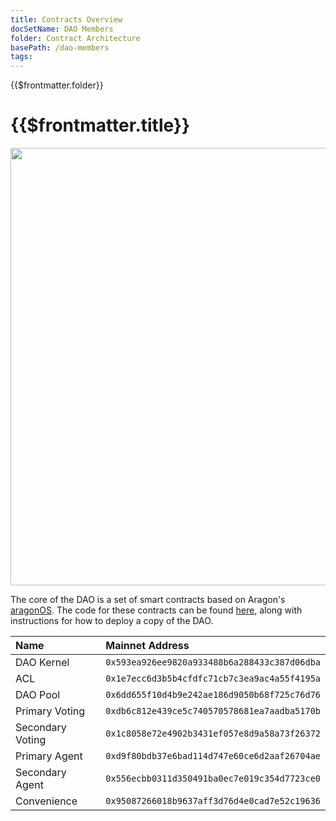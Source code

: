 ```yaml
---
title: Contracts Overview
docSetName: DAO Members
folder: Contract Architecture
basePath: /dao-members
tags:
---
```


<TitleSpan>{{$frontmatter.folder}}</TitleSpan>

# {{$frontmatter.title}}

<p align="center">
  <img src="../figures/dao-contract-structure.png" width="700" />
</p>

The core of the DAO is a set of smart contracts based on Aragon's
[aragonOS](https://github.com/aragon/aragonOS). The code for these contracts can
be found [here](https://github.com/api3dao/api3-dao/), along with instructions
for how to deploy a copy of the DAO.

| Name             | Mainnet Address                              |
| :--------------- | :------------------------------------------- |
| DAO Kernel       | `0x593ea926ee9820a933488b6a288433c387d06dba` |
| ACL              | `0x1e7ecc6d3b5b4cfdfc71cb7c3ea9ac4a55f4195a` |
| DAO Pool         | `0x6dd655f10d4b9e242ae186d9050b68f725c76d76` |
| Primary Voting   | `0xdb6c812e439ce5c740570578681ea7aadba5170b` |
| Secondary Voting | `0x1c8058e72e4902b3431ef057e8d9a58a73f26372` |
| Primary Agent    | `0xd9f80bdb37e6bad114d747e60ce6d2aaf26704ae` |
| Secondary Agent  | `0x556ecbb0311d350491ba0ec7e019c354d7723ce0` |
| Convenience      | `0x95087266018b9637aff3d76d4e0cad7e52c19636` |

<!-- Add mainnet addresses to this list -->
<!-- Add the main DAO contract to this list -->
